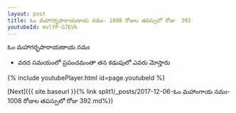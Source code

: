```yaml
---
layout: post
title: ఓం మహాగర్భపారాయణాయ నమః- 1008 రోజుల తపస్సులో రోజు  393
youtubeId: mvlYP-G7EVk
---
```

 
 
 ఓం మహాగర్భపారాయణాయ నమః  
 
 -  వరద సమయంలో ప్రపంచమంతా తన కడుపులో ఎవరు మోస్తారు 
 
  
 
  
 
 
 
 
 
 


{% include youtubePlayer.html id=page.youtubeId %}
 
[Next]({{ site.baseurl }}{% link  split1/_posts/2017-12-06-ఓం మహాంగాయ నమః- 1008 రోజుల తపస్సులో రోజు  392.md%})
 
